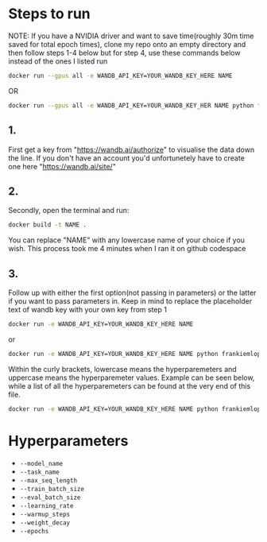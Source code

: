 # Steps to run

NOTE: If you have a NVIDIA driver and want to save time(roughly 30m time saved for total epoch times), clone my repo onto an empty directory and then follow steps 1-4 below but for step 4, use these commands below instead of the ones I listed run
```sh 
docker run --gpus all -e WANDB_API_KEY=YOUR_WANDB_KEY_HERE NAME
``` 
OR 
```sh 
docker run --gpus all -e WANDB_API_KEY=YOUR_WANDB_KEY_HER NAME python frankiemlop_v1.py {--a A --b B --c C}
```

## 1.
First get a key from "https://wandb.ai/authorize" to visualise the data down the line. If you don't have an account you'd unfortunetely have to create one here "https://wandb.ai/site/"

## 2.
Secondly, open the terminal and run: 
```sh
docker build -t NAME .
```
You can replace "NAME" with any lowercase name of your choice if you wish. This process took me 4 minutes when I ran it on github codespace

## 3.
Follow up with either the first option(not passing in parameters) or the latter if you want to pass parameters in. Keep in mind to replace the placeholder text of wandb key with your own key from step 1
```sh
docker run -e WANDB_API_KEY=YOUR_WANDB_KEY_HERE NAME
```
or 
```sh
docker run -e WANDB_API_KEY=YOUR_WANDB_KEY_HERE NAME python frankiemlop_v1.py {--a A --b B --c C}
```
Within the curly brackets, lowercase means the hyperparemeters and uppercase means the hyperparemeter values. Example can be seen below, while a list of all the hyperparemeters can be found at the very end of this file.

```sh
docker run -e WANDB_API_KEY=YOUR_WANDB_KEY_HERE NAME python frankiemlop_v1.py --learning_rate 0.00011 --warmup_steps 2 --weight_decay 32
```
# Hyperparameters
- `--model_name`
- `--task_name`
- `--max_seq_length`
- `--train_batch_size`
- `--eval_batch_size`
- `--learning_rate`
- `--warmup_steps`
- `--weight_decay`
- `--epochs`
